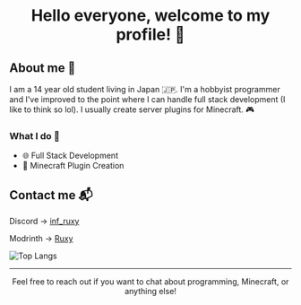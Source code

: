 <h1 align="center">Hello everyone, welcome to my profile! 👋</h1>

<h2>About me 📘</h2>
<p>I am a 14 year old student living in Japan 🇯🇵. I'm a hobbyist programmer and I've improved to the point where I can handle full stack development (I like to think so lol). I usually create server plugins for Minecraft. 🎮</p>

<h3>What I do 🚀</h3>
<ul>
  <li>🌐 Full Stack Development</li>
  <li>🧩 Minecraft Plugin Creation</li>
</ul>

<h2>Contact me 📬</h2>
<p>Discord -> <a href="https://discordapp.com/users/inf_ruxy">inf_ruxy</a></p>
<p>Modrinth -> <a href="https://modrinth.com/user/Ruxy">Ruxy</a></p>

<!-- GitHub Readme Stats -->
<div>
  <img align="left" alt="Top Langs" src="https://github-readme-stats.vercel.app/api/top-langs/?username=KT-Ruxy&layout=compact&langs_count=8&show_icons=true&hide_border=true&theme=radical"/>
</div>

<!-- Clear floating elements -->
<br clear="left"/>

<hr>
<p align="center">Feel free to reach out if you want to chat about programming, Minecraft, or anything else!</p>
